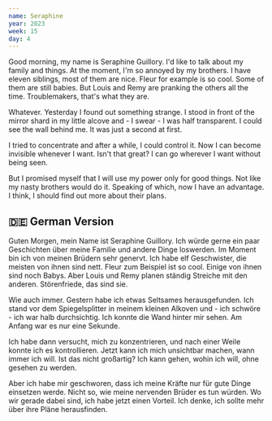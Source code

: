 ```yaml
---
name: Seraphine
year: 2023
week: 15
day: 4
---
```


Good morning, my name is Seraphine Guillory. I'd like to talk about my family
and things. At the moment, I'm so annoyed by my brothers. I have eleven
siblings, most of them are nice. Fleur for example is so cool. Some of them are
still babies. But Louis and Remy are pranking the others all the time.
Troublemakers, that's what they are.

Whatever. Yesterday I found out something strange. I stood in front of the
mirror shard in my little alcove and - I swear - I was half transparent. I could
see the wall behind me. It was just a second at first.

I tried to concentrate and after a while, I could control it. Now I can become
invisible whenever I want. Isn't that great? I can go wherever I want without
being seen.

But I promised myself that I will use my power only for good things. Not like my
nasty brothers would do it. Speaking of which, now I have an advantage. I think,
I should find out more about their plans.

## 🇩🇪 German Version

Guten Morgen, mein Name ist Seraphine Guillory. Ich würde gerne ein paar
Geschichten über meine Familie und andere Dinge loswerden. Im Moment bin ich von
meinen Brüdern sehr genervt. Ich habe elf Geschwister, die meisten von ihnen
sind nett. Fleur zum Beispiel ist so cool. Einige von ihnen sind noch Babys.
Aber Louis und Remy planen ständig Streiche mit den anderen. Störenfriede, das
sind sie.

Wie auch immer. Gestern habe ich etwas Seltsames herausgefunden. Ich stand vor
dem Spiegelsplitter in meinem kleinen Alkoven und - ich schwöre - ich war halb
durchsichtig. Ich konnte die Wand hinter mir sehen. Am Anfang war es nur eine
Sekunde.

Ich habe dann versucht, mich zu konzentrieren, und nach einer Weile konnte ich
es kontrollieren. Jetzt kann ich mich unsichtbar machen, wann immer ich will.
Ist das nicht großartig? Ich kann gehen, wohin ich will, ohne gesehen zu werden.

Aber ich habe mir geschworen, dass ich meine Kräfte nur für gute Dinge einsetzen
werde. Nicht so, wie meine nervenden Brüder es tun würden. Wo wir gerade dabei
sind, ich habe jetzt einen Vorteil. Ich denke, ich sollte mehr über ihre Pläne
herausfinden.
